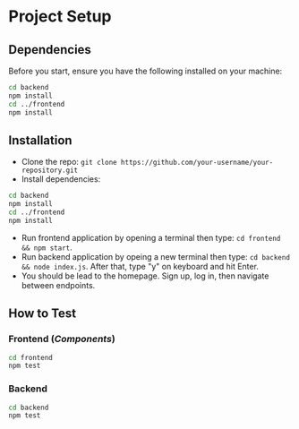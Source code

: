 # Project Setup

## Dependencies
Before you start, ensure you have the following installed on your machine:

```bash
cd backend
npm install
cd ../frontend
npm install
```

## Installation

- Clone the repo: `git clone https://github.com/your-username/your-repository.git`
- Install dependencies:
```bash
cd backend
npm install
cd ../frontend
npm install
```
- Run frontend application by opening a terminal then type: `cd frontend && npm start`.
- Run backend application by opeing a new terminal then type: `cd backend && node index.js`. After that, type "y" on keyboard and hit Enter.
- You should be lead to the homepage. Sign up, log in, then navigate between endpoints.


## How to Test

### Frontend (*Components*)
```bash
cd frontend
npm test
```

### Backend
```bash
cd backend
npm test
```
